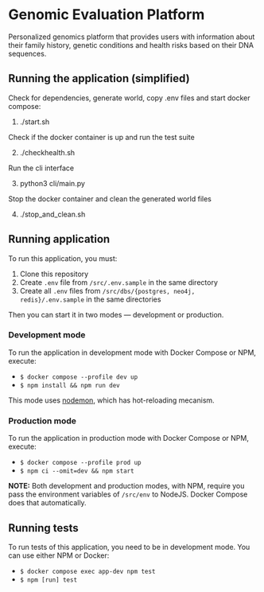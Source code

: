 # Genomic Evaluation Platform
Personalized genomics platform that provides users with information about their family history, genetic conditions and health risks based on their DNA sequences.

## Running the application (simplified)

Check for dependencies, generate world, copy .env files and start docker compose:

1. ./start.sh

Check if the docker container is up and run the test suite

2. ./checkhealth.sh

Run the cli interface

3. python3 cli/main.py

Stop the docker container and clean the generated world files

4. ./stop_and_clean.sh

## Running application

To run this application, you must:

1. Clone this repository
2. Create `.env` file from `/src/.env.sample` in the same directory
3. Create all `.env` files from `/src/dbs/{postgres, neo4j, redis}/.env.sample` in the same directories

Then you can start it in two modes — development or production.

### Development mode 

To run the application in development mode with Docker Compose or NPM, execute:
  - `$ docker compose --profile dev up`
  - `$ npm install && npm run dev`

This mode uses [nodemon](https://www.npmjs.com/package/nodemon), which has hot-reloading mecanism.

### Production mode

To run the application in production mode with Docker Compose or NPM, execute:
  - `$ docker compose --profile prod up`
  - `$ npm ci --omit=dev && npm start`

**NOTE:** Both development and production modes, with NPM, require you pass the environment variables of `/src/env` to NodeJS. Docker Compose does that automatically.

## Running tests

To run tests of this application, you need to be in development mode. You can use either NPM or Docker:
  - `$ docker compose exec app-dev npm test`
  - `$ npm [run] test`
